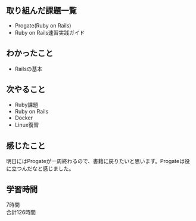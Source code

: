 ## 取り組んだ課題一覧
- Progate(Ruby on Rails)
- Ruby on Rails速習実践ガイド

## わかったこと
- Railsの基本

## 次やること
- Ruby課題
- Ruby on Rails
- Docker
- Linux復習

## 感じたこと
明日にはProgateが一周終わるので、書籍に戻りたいと思います。Progateは役に立つんだなと感じました。

## 学習時間
7時間<br />
合計126時間